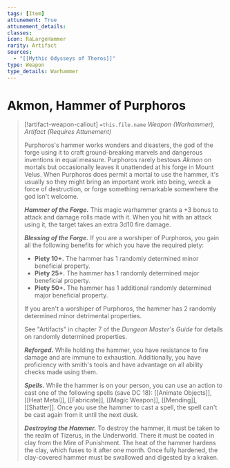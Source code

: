 ```yaml
---
tags: [Item]
attunement: True
attunement_details: 
classes: 
icon: RaLargeHammer
rarity: Artifact
sources:
  - "[[Mythic Odysseys of Theros]]"
type: Weapon
type_details: Warhammer
---
```

# Akmon, Hammer of Purphoros
>[!artifact-weapon-callout] `=this.file.name`
>*Weapon (Warhammer), Artifact (Requires Attunement)*
>
>Purphoros's hammer works wonders and disasters, the god of the forge using it to craft ground-breaking marvels and dangerous inventions in equal measure. Purphoros rarely bestows *Akmon* on mortals but occasionally leaves it unattended at his forge in Mount Velus. When Purphoros does permit a mortal to use the hammer, it's usually so they might bring an important work into being, wreck a force of destruction, or forge something remarkable somewhere the god isn't welcome.
>
>***Hammer of the Forge.*** This magic warhammer grants a +3 bonus to attack and damage rolls made with it. When you hit with an attack using it, the target takes an extra 3d10 fire damage.
>
>***Blessing of the Forge.*** If you are a worshiper of Purphoros, you gain all the following benefits for which you have the required piety:
>
>* **Piety 10+.** The hammer has 1 randomly determined minor beneficial property.
>* **Piety 25+.** The hammer has 1 randomly determined major beneficial property.
>* **Piety 50+.** The hammer has 1 additional randomly determined major beneficial property.
>
>If you aren't a worshiper of Purphoros, the hammer has 2 randomly determined minor detrimental properties.
>
>See "Artifacts" in chapter 7 of the *Dungeon Master's Guide* for details on randomly determined properties.
>
>***Reforged.*** While holding the hammer, you have resistance to fire damage and are immune to exhaustion. Additionally, you have proficiency with smith's tools and have advantage on all ability checks made using them.
>
>***Spells.*** While the hammer is on your person, you can use an action to cast one of the following spells (save DC 18): [[Animate Objects]], [[Heat Metal]], [[Fabricate]], [[Magic Weapon]], [[Mending]], [[Shatter]]. Once you use the hammer to cast a spell, the spell can't be cast again from it until the next dusk.
>
>***Destroying the Hammer.*** To destroy the hammer, it must be taken to the realm of Tizerus, in the Underworld. There it must be coated in clay from the Mire of Punishment. The heat of the hammer hardens the clay, which fuses to it after one month. Once fully hardened, the clay-covered hammer must be swallowed and digested by a kraken.
>
>
